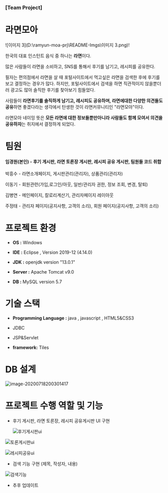 ### [Team Project]

# 라면모아

![이미지 3](D:\ramyun-moa-prj\README-Imgs\이미지 3.png)!

한국의 대표 인스턴트 음식 중 하나는 **라면**이다. 

많은 사람들이 라면을 소비하고, SNS를 통해서 후기를 남기고, 레시피를 공유한다.

필자는 편의점에서 라면을 살 때 포털사이트에서 먹고싶은 라면을 검색한 후에 후기를 보고 결정하는 경우가 많다. 하지만, 포털사이트에서 검색을 하면 직관적이지 않을뿐더러 광고도 많아 솔직한 후기를 찾아보기 힘들었다. 

사람들이 **라면후기를 솔직하게 남기고, 레시피도 공유하며, 라면에대한 다양한 의견들도 공유**하면 좋겠다라는 생각에서 탄생한 것이 라면커뮤니티인 "라면모아"이다. 

라면모아 네이밍 뜻은 **모든 라면에 대한 정보들뿐만아니라 사람들도 함께 모여서 의견을 공유하자**는 취지에서 결정하게 되었다.



# 팀원

#### 임경원(본인) - 후기 게시판, 라면 토론장 게시판, 레시피 공유 게시판, 팀원들 코드 취합

박흥수 - 라면소개페이지, 게시판관리(관리자), 상품관리(관리자)

이동기 - 회원관련(가입,로그인/아웃, 일반/관리자 권한, 정보 조회, 변경, 탈퇴)

김병연 - 메인페이지, 칼로리계산기, 관리자페이지 레이아웃

주정태 - 관리자 페이지(공지사항, 고객의 소리), 회원 페이지(공지사항, 고객의 소리)



# 프로젝트 환경

- **OS :** Windows

- **IDE :** Eclipse , Version  2019-12 (4.14.0)

- **JDK :** openjdk version "13.0.1"

- **Server :** Apache Tomcat v9.0

- **DB :** MySQL version 5.7



# 기술 스택

- **Programming Language :** java , javascript , HTML5&CSS3 

- JDBC

- JSP&Servlet
- **framework:** Tiles



# DB 설계

![image-20200718200301417](D:\ramyun-moa-prj\README-Imgs\image-20200718200301417.png)



# 프로젝트 수행 역할 및 기능

- 후기 게시판, 라면 토론장, 레시피 공유게시판 UI 구현

  ![후기게시판ui](D:\ramyun-moa-prj\README-Imgs\후기게시판ui.png)

![토론게시판ui](D:\ramyun-moa-prj\README-Imgs\토론게시판ui.png)

![레시피공유ui](D:\ramyun-moa-prj\README-Imgs\레시피공유ui.png)

- 검색 기능 구현 (제목, 작성자, 내용)

![검색기능](D:\ramyun-moa-prj\README-Imgs\검색기능.png)

- 추후 업데이트

